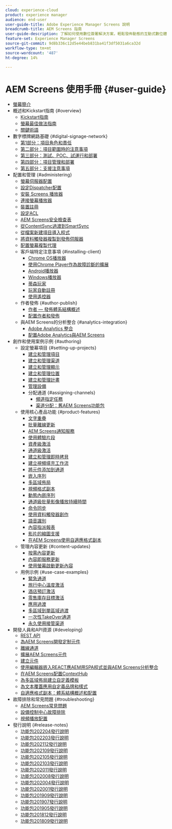 ```yaml
---
cloud: experience-cloud
product: experience manager
audience: end-user
user-guide-title: Adobe Experience Manager Screens 說明
breadcrumb-title: AEM Screens 指南
user-guide-description: 了解如何使用數位簽署解決方案，輕鬆發佈動態的互動式數位體驗和互動。
feature-set: Experience Manager Screens
source-git-commit: 9d8b336c12d5e44beb831ba41f3df5031a6ca32d
workflow-type: tm+mt
source-wordcount: '487'
ht-degree: 14%

---
```



# AEM Screens 使用手冊 {#user-guide}

+ [螢幕簡介](aem-screens-introduction.md)
+ 概述和Kickstart指南 {#overview}
   + [Kickstart指南](kickstart-for-aem-screens.md)
   + [螢幕最佳做法指南](https://experienceleague.adobe.com/docs/experience-manager-screens/using/about-guide.html)
   + [關鍵術語](screens-glossary.md)
+ 數字標牌網路基礎 {#digital-signage-network}
   + [第1部分：項目角色和責任](project-roles-responsibilities.md)
   + [第二部分：項目範圍時的注意事項](project-considerations.md)
   + [第三部分：測試、POC、試運行和部署](testing-pocs-pilots-rollouts.md)
   + [第四部分：項目管理和部署](project-management-and-deployment.md)
   + [第五部分：支援注意事項](support-considerations.md)
+ 配置和管理 {#administering}
   + [螢幕伺服器配置](configuring-screens-introduction.md)
   + [設定Dispatcher配置](dispatcher-configurations-aem-screens.md)
   + [安裝 Screens 播放器](installing-screens-player.md)
   + [連接螢幕播放器](working-with-screens-player.md)
   + [裝置註冊](device-registration.md)
   + [設定ACL](setting-up-acls.md)
   + [AEM Screens安全檢查表](security-checklist.md)
   + [從ContentSync過渡到SmartSync](smartsync.md)
   + [從檔案新建項目導入程式](project-importer.md)
   + [將資料觸發器複製到發佈伺服器](replicating-data-triggers.md)
   + [配置螢幕複製代理](configure-screens-replication.md)
   + 客戶端特定注意事項 {#installing-client}
      + [Chrome OS播放器](implementing-chrome-os-player.md)
      + [使用Chrome Player作為故障診斷的擴展](using-chrome-player-as-an-extension.md)
      + [Android播放器](implementing-android-player.md)
      + [Windows播放器](implementing-windows-player.md)
      + [蒂森玩家](tizen-player.md)
      + [玩家自動註冊](auto-registration-players.md)
      + [使用遙控器](implementing-remote-control.md)
   + 作者發佈 {#author-publish}
      + [作者 — 發佈體系結構概述](author-publish-architecture-overview.md)
      + [配置作者和發佈](author-and-publish.md)
   + 與AEM Screens的分析整合 {#analytics-integration}
      + [Adobe Analytics 整合](adobe-analytics-integration-aem-screens.md)
      + [配置Adobe Analytics與AEM Screens](configuring-adobe-analytics-aem-screens.md)
+ 創作和使用案例示例 {#authoring}
   + 設定螢幕項目 {#setting-up-projects}
      + [建立和管理項目](creating-a-screens-project.md)
      + [建立和管理渠道](managing-channels.md)
      + [建立和管理顯示](managing-displays.md)
      + [建立和管理位置](managing-locations.md)
      + [建立和管理計畫](managing-schedules.md)
      + [管理設備](managing-devices.md)
      + 分配通道 {#assigning-channels}
         + [頻道指定任務](channel-assignment-latest-fp.md)
         + [渠道分配：舊AEM Screens功能包](channel-assignment.md)
   + 使用核心產品功能 {#product-features}
      + [文字重疊](text-overlay.md)
      + [批量離線更新](bulk-offline-update.md)
      + [AEM Screens通知服務](screens-notifications-service.md)
      + [使用體驗片段](experience-fragments-in-screens.md)
      + [資產級激活](asset-level-scheduling.md)
      + [通道級激活](channel-level-activation.md)
      + [建立和管理即時拷貝](managing-livecopy.md)
      + [建立視頻填充工作流](creating-a-video-padding-workflow.md)
      + [將元件添加到通道](adding-components-to-a-channel.md)
      + [嵌入序列](embedded-sequences.md)
      + [多區域佈局](multi-zone-layout-aem-screens.md)
      + [視頻格式副本](generating-renditions.md)
      + [動態內嵌序列](dynamic-embedded-sequences.md)
      + [通道級批量影像播放持續時間](channel-level-image-playback.md)
      + [命令同步](using-command-sync.md)
      + [使用資料觸發器創作](authoring-data-triggers.md)
      + [語音識別](voice-recognition.md)
      + [內容指派報表](content-assignment-report.md)
      + [影片的縮圖支援](thumbnail-support.md)
      + [在AEM Screens使用自適應格式副本](using-adaptive-renditions.md)
   + 管理內容更新 {#content-updates}
      + [按需內容更新](on-demand-content.md)
      + [內容即服務更新](content-update-as-a-service.md)
      + [使用螢幕啟動更新內容](launches.md)
   + 用例示例 {#use-case-examples}
      + [緊急通道](emergency-channel.md)
      + [旅行中心溫度激活](local-temperature-activation.md)
      + [酒店預訂激活](hospitality-reservation-activation.md)
      + [零售庫存目標激活](retail-inventory-activation.md)
      + [應用過渡](applying-transitions.md)
      + [多區域到單區域過渡](multizone-to-singlezone.md)
      + [一次性TakeOver通道](single-use-takeover-channel.md)
      + [永久使用接管渠道](perpetual-takeover-channel.md)
+ 開發人員和API資源 {#developing}
   + [REST API](rest-api.md)
   + [為AEM Screens開發定制元件](developing-custom-component-tutorial-develop.md)
   + [離線通道](offline-channels.md)
   + [擴展AEM Screens元件](extending-component-tutorial-develop.md)
   + [建立元件](creating-components.md)
   + [使用編輯器嵌入REACT應AEM用SPA程式並與AEM Screens分析整合](embedding-react-app.md)
   + [在AEM Screens配置ContextHub](configuring-context-hub.md)
   + [為多區域佈局建立自定義模板](creating-custom-templates-multizone-layouts.md)
   + [為文本覆蓋應用自定義品牌和樣式](custom-branding-text-overlays.md)
   + [自適應格式副本：體系結構概述和配置](/help/user-guide/adaptive-renditions.md)
+ 故障排除和常見問題 {#troubleshooting}
   + [AEM Screens常見問題](aem-screens-faqs.md)
   + [設備控制中心故障排除](monitoring-screens.md)
   + [視頻播放配置](troubleshoot-videos.md)
+ 發行說明 {#release-notes}
   + [功能包202204發行說明](release-notes-fp-202204.md)
   + [功能包202203發行說明](release-notes-fp-202203.md)
   + [功能包202112發行說明](release-notes-fp-202112.md)
   + [功能包202109發行說明](release-notes-fp-202109.md)
   + [功能包202105發行說明](release-notes-fp-202105.md)
   + [功能包202103發行說明](release-notes-fp-202103.md)
   + [功能包202011發行說明](release-notes-fp-202011.md)
   + [功能包202008發行說明](release-notes-fp-202008.md)
   + [功能包202004發行說明](release-notes-fp-202004.md)
   + [功能包202001發行說明](release-notes-fp-202001.md)
   + [功能包201909發行說明](release-notes-fp-201909.md)
   + [功能包201907發行說明](release-notes-fp-201907.md)
   + [功能包201905發行說明](screens-release-notes-fp-201905.md)
   + [功能包201812發行說明](release-notes-fp-201812.md)
   + [功能包201809發行說明](screens-release-notes.md)
